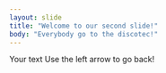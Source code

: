 ```yaml
---
layout: slide
title: "Welcome to our second slide!"
body: "Everybody go to the discotec!"
---
```

Your text
Use the left arrow to go back!
